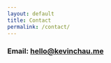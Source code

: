 ```yaml
---
layout: default
title: Contact
permalink: /contact/
---
```


### Email: [hello@kevinchau.me](mailto:hello@kevinchau.me)
